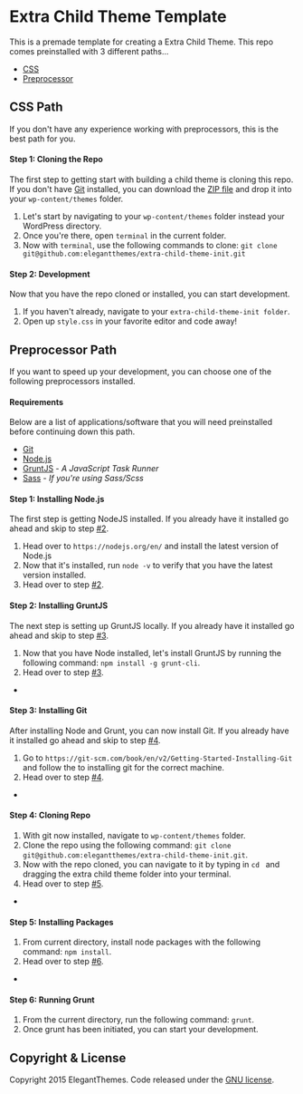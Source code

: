 # Extra Child Theme Template
This is a premade template for creating a Extra Child Theme. This repo comes preinstalled with 3 different paths...
- [CSS](#css-path)
- [Preprocessor](#preprocessor-path)

## CSS Path
If you don't have any experience working with preprocessors, this is the best path for you.

#### Step 1: Cloning the Repo
The first step to getting start with building a child theme is cloning this repo. If you don't have [Git](https://git-scm.com/book/en/v2/Getting-Started-Installing-Git) installed, you can download the [ZIP file](https://github.com/elegantthemes/Edition/archive/master.zip) and drop it into your `wp-content/themes` folder.

1. Let's start by navigating to your `wp-content/themes` folder instead your WordPress directory.
2. Once you're there, open `terminal` in the current folder.
3. Now with `terminal`, use the following commands to clone: `git clone git@github.com:elegantthemes/extra-child-theme-init.git`

#### Step 2: Development
Now that you have the repo cloned or installed, you can start development.

1. If you haven't already, navigate to your `extra-child-theme-init folder`.
2. Open up `style.css` in your favorite editor and code away!


## Preprocessor Path
If you want to speed up your development, you can choose one of the following preprocessors installed.

#### Requirements
Below are a list of applications/software that you will need preinstalled before continuing down this path.
- [Git](https://git-scm.com/book/en/v2/Getting-Started-Installing-Git)
- [Node.js](http://nodejs.org/)
- [GruntJS](http://gruntjs.com/) - _A JavaScript Task Runner_
- [Sass](http://sass-lang.com/install) - _If you're using Sass/Scss_


#### Step 1: Installing Node.js
The first step is getting NodeJS installed. If you already have it installed go ahead and skip to step [#2](#step-2-installing-gruntjs).

1. Head over to `https://nodejs.org/en/` and install the latest version of Node.js
2. Now that it's installed, run `node -v` to verify that you have the latest version installed.
3. Head over to step [#2](#step-2-installing-gruntjs).


#### Step 2: Installing GruntJS
The next step is setting up GruntJS locally. If you already have it installed go ahead and skip to step [#3](#step-3-installing-git).

1. Now that you have Node installed, let's install GruntJS by running the following command: `npm install -g grunt-cli`.
2. Head over to step [#3](#step-3-installing-git).

-

#### Step 3: Installing Git
After installing Node and Grunt, you can now install Git. If you already have it installed go ahead and skip to step [#4](#step-4-cloning-repo).

1. Go to `https://git-scm.com/book/en/v2/Getting-Started-Installing-Git` and follow the to installing git for the correct machine.
2. Head over to step [#4](#step-4-cloning-repo).

-

#### Step 4: Cloning Repo
1. With git now installed, navigate to `wp-content/themes` folder.
2. Clone the repo using the following command: `git clone git@github.com:elegantthemes/extra-child-theme-init.git`.
3. Now with the repo cloned, you can navigate to it by typing in `cd ` and dragging the extra child theme folder into your terminal.
3. Head over to step [#5](#step-5-installing-packages).

-

#### Step 5: Installing Packages
1. From current directory, install node packages with the following command: `npm install`.
2. Head over to step [#6](#step-6-running-grunt).

-

#### Step 6: Running Grunt
1. From the current directory, run the following command: `grunt`.
2. Once grunt has been initiated, you can start your development.

## Copyright & License
Copyright 2015 ElegantThemes. Code released under the [GNU license](https://github.com/elegantthemes/extra-child-theme-init/blob/master/LICENSE).